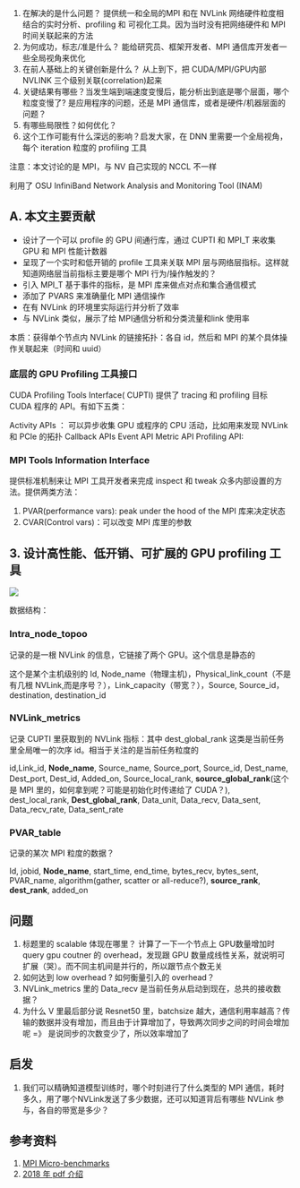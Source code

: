 1. 在解决的是什么问题？ 提供统一和全局的MPI 和在 NVLink 网络硬件粒度相结合的实时分析、profiling 和 可视化工具。因为当时没有把网络硬件和 MPI 时间关联起来的方法
2. 为何成功，标志/准是什么？ 能给研究员、框架开发者、MPI 通信库开发者一些全局视角来优化
3. 在前人基础上的关键创新是什么？ 从上到下，把 CUDA/MPI/GPU内部 NVLINK 三个级别关联(correlation)起来
4. 关键结果有哪些？当发生端到端速度变慢后，能分析出到底是哪个层面，哪个粒度变慢了? 是应用程序的问题，还是 MPI 通信库，或者是硬件/机器层面的问题？
5. 有哪些局限性？如何优化？
6. 这个工作可能有什么深远的影响？启发大家，在 DNN 里需要一个全局视角，每个 iteration 粒度的 profiling 工具


注意：本文讨论的是 MPI，与 NV 自己实现的 NCCL 不一样

利用了 OSU InfiniBand Network Analysis and Monitoring Tool (INAM)

## A. 本文主要贡献
* 设计了一个可以 profile 的 GPU 间通行库，通过 CUPTI 和 MPI_T 来收集 GPU 和 MPI 性能计数器
* 呈现了一个实时和低开销的 profile 工具来关联 MPI 层与网络层指标。这样就知道网络层当前指标主要是哪个 MPI 行为/操作触发的？
* 引入 MPI_T 基于事件的指标，是 MPI 库来做点对点和集合通信模式
* 添加了 PVARS 来准确量化 MPI 通信操作
* 在有 NVLink 的环境里实际运行并分析了效率
* 与 NVLink 类似，展示了给 MPI通信分析和分类流量和link 使用率

本质：获得单个节点内 NVLink 的链接拓扑：各自 id，然后和 MPI 的某个具体操作关联起来（时间和 uuid）

### 底层的 GPU Profiling 工具接口
CUDA Profiling Tools Interface( CUPTI) 提供了 tracing 和 profiling 目标 CUDA 程序的 API。有如下五类：

Activity APIs ： 可以异步收集 GPU 或程序的 CPU 活动，比如用来发现 NVLink 和 PCIe 的拓扑
Callback APIs
Event API
Metric API
Profiling API:

### MPI Tools Information Interface
提供标准机制来让 MPI 工具开发者来完成 inspect 和 tweak 众多内部设置的方法。提供两类方法：
1. PVAR(performance vars): peak under the hood of the MPI 库来决定状态
2. CVAR(Control vars)：可以改变 MPI 库里的参数

## 3. 设计高性能、低开销、可扩展的 GPU profiling 工具

![](./imgs/infiniband-network-analysis-and-monitoring-tool-arch)

数据结构：

### Intra_node_topoo
记录的是一根 NVLink 的信息，它链接了两个 GPU。这个信息是静态的

这个是某个主机级别的
Id, Node_name（物理主机)，Physical\_link\_count（不是有几根 NVLink,而是序号？），Link\_capacity（带宽？），Source, Source\_id， destination, destination\_id

### NVLink_metrics
记录 CUPTI 里获取到的 NVLink 指标：其中 dest\_global\_rank 这类是当前任务里全局唯一的次序 id。相当于关注的是当前任务粒度的

id,Link\_id, **Node\_name**, Source\_name, Source\_port, Source\_id, Dest\_name, Dest\_port, Dest\_id, Added\_on, Source\_local\_rank, **source\_global\_rank**(这个是 MPI 里的，如何拿到呢？可能是初始化时传递给了 CUDA？), dest\_local\_rank, **Dest\_global\_rank**, Data\_unit, Data\_recv, Data\_sent, Data\_recv\_rate, Data\_sent\_rate

### PVAR_table
记录的某次 MPI 粒度的数据？

Id, jobid, **Node\_name**, start\_time, end\_time, bytes\_recv, bytes\_sent, PVAR\_name, algorithm(gather, scatter or all-reduce?), **source\_rank**, **dest\_rank**, added_on

## 问题
1. 标题里的 scalable 体现在哪里？ 计算了一下一个节点上 GPU数量增加时 query gpu coutner 的 overhead，发现跟 GPU 数量成线性关系，就说明可扩展（哭）。而不同主机间是并行的，所以跟节点个数无关
2. 如何达到 low overhead ? 如何衡量引入的 overhead？
3. NVLink\_metrics 里的 Data\_recv 是当前任务从启动到现在，总共的接收数据？
4. 为什么 V 里最后部分说 Resnet50 里，batchsize 越大，通信利用率越高？传输的数据并没有增加，而且由于计算增加了，导致两次同步之间的时间会增加呢 =》 是说同步的次数变少了，所以效率增加了

## 启发
1. 我们可以精确知道模型训练时，哪个时刻进行了什么类型的 MPI 通信，耗时多久，用了哪个NVLink发送了多少数据，还可以知道背后有哪些 NVLink 参与，各自的带宽是多少？

## 参考资料
1. [MPI Micro-benchmarks ](http://mvapich.cse.ohio-state.edu/benchmarks)
2. [2018 年 pdf 介绍](https://www.hpcadvisorycouncil.com/events/2018/australia-conference/pdf/WednesdayAug29/HSubramoni_OSU_IntlDialogSysts_Wed082918.pdf)
